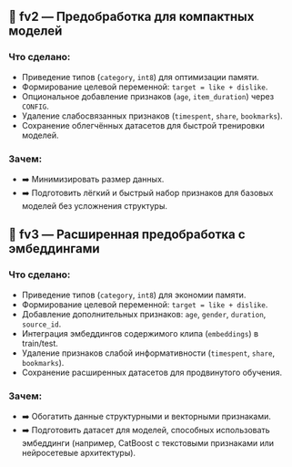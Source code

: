 ## 📄 fv2 — Предобработка для компактных моделей

### Что сделано:
- Приведение типов (`category`, `int8`) для оптимизации памяти.
- Формирование целевой переменной: `target = like + dislike`.
- Опциональное добавление признаков (`age`, `item_duration`) через `CONFIG`.
- Удаление слабосвязанных признаков (`timespent`, `share`, `bookmarks`).
- Сохранение облегчённых датасетов для быстрой тренировки моделей.

### Зачем:
- ➡️ Минимизировать размер данных.
- ➡️ Подготовить лёгкий и быстрый набор признаков для базовых моделей без усложнения структуры.

## 📄 fv3 — Расширенная предобработка с эмбеддингами

### Что сделано:
- Приведение типов (`category`, `int8`) для экономии памяти.
- Формирование целевой переменной: `target = like + dislike`.
- Добавление дополнительных признаков: `age`, `gender`, `duration`, `source_id`.
- Интеграция эмбеддингов содержимого клипа (`embeddings`) в train/test.
- Удаление признаков слабой информативности (`timespent`, `share`, `bookmarks`).
- Сохранение расширенных датасетов для продвинутого обучения.

### Зачем:
- ➡️ Обогатить данные структурными и векторными признаками.
- ➡️ Подготовить датасет для моделей, способных использовать эмбеддинги (например, CatBoost с текстовыми признаками или нейросетевые архитектуры).
